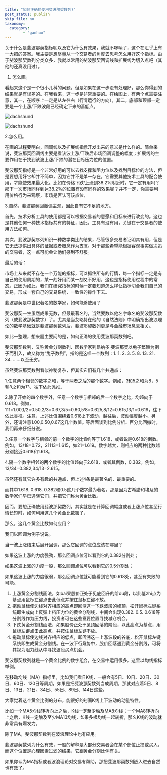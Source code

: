 ```yaml
---
title: "如何正确的使用斐波那契数列?"
post_status: publish
skip_file: no
taxonomy:
  category:
        - "ganhuo"
---
```


关于什么是斐波那契指标呢以及它为什么有效果，我就不啰嗦了，这个在汇乎上有一大把的答案。我主要是想尽量从一个交易者的角度去思考怎么用好这个指标。由于斐波那契数列分类众多，我就以常用的斐波那契回调线和扩展线为切入点吧（其他的还真没用过）。

1. 怎么画。

看起来这个是一个很小儿科的问题，但是如果在这一步没有处理好，那么你得到的结果就是有误差的。在我看来，这一步是非常重要的。在绘图上，有两个点需要注意，其一，在顺序上一定是从左往右（行情运行的方向），其二，底部和顶部一定要是一个上涨/下跌波段已经确定下来的高低点。

![dachshund](https://cdn.fendou.la/funstoutiao/2020/12/172946069.png "微信截图_20200708172911.png")

![dachshund](https://cdn.fendou.la/funstoutiao/2020/12/172946084.png "微信截图_20200708172628.png")

2.怎么用。

在画的过程要明白，回调线以及扩展线指标开发出来的意义是什么样的。简单来说，斐波那契回调线主要是看该波上涨/下跌后市场回调调整的幅度；扩展线的主要作用在于找到该波上涨/下跌的潜在目标压力位的位置。

斐波那契指标是一个非常好用的可以去找支撑和阻力位以及找到目标位的方法，但是要想用好它却并不简单，因为它并不是单一存在，它需要其他技术工具的配合使用，才能使效果最大化。比如在价格下跌/上涨到38.2%附近时，它一定有用吗？那下一次市场同样到达38.2%的位置有没有同样的效果呢？并不一定，你需要利用价格行为来观察，市场是否认可该点位。

3.自然，斐波那契回撤偏主观，因此自有它不足的地方。

首先，技术分析工具的使用都是可以根据交易者的意愿和目标来进行改变的。这也是其他任何一种技术指标共有的特征，因此，工具有没有用，关键在于交易者的使用方法如何。

其次，斐波那契序列知识一种数学类比的结果，尽管很多交易者证明其有用，但是它无法提供出具体的证据或者概念作为支撑。对于那些希望能根据客观事实做决策的交易者，这一点可能会让他们感到不舒服。

最后的话：

市场上从来就不存在一个万能的指标，可以抓住所有的行情，每一个指标一定是有自己的使用周期的，某一刻好用而某一刻又不好用，这也是指标使用过程中的常态。正因为如此，我们在研究指标的时候一定要知道怎么样让指标切合我们自己的交易，形成一套自己的交易系统，一致性的操作下去。

斐波那契是中世纪著名的数学家，如何能够使用？

斐波那契一生虽然成果无数，但最最著名的，当然要数以他名字命名的斐波那契数列（或斐波那契数字）了。尤其是当艾略特在他的《自然法则》中明确指出波浪理论的数学基础就是斐波那契数列后，斐波那契数列更是与金融市场息息相关。

如此一整理，想来题主要问的是，如何正确的使用斐波那契数列吧。

斐波那契数列，又称黄金分割数列、因数学家列昂纳多·斐波那契以兔子繁殖为例子而引入，故又称为“兔子数列”，指的是这样一个数列：1. 1. 2. 3. 5. 8. 13. 21. 34. ……以至无穷。

虽然斐波那契数列看似神秘复杂，但其实它们有几个共通点：　　

1.任意两个相邻的数字之和，等于两者之后的那个数字。例如，3和5之和为8，5和8之和为13，往下依此类推。

2.除了开始的四个数字外，任意一个数字与相邻的后一个数字之比，均趋向于0.618。例如，111=1.00,1/2=0.50,2/3=0.67,3/5=0.60,5/8=0.625,8/12=0.615,13/1=0.619，往下依此类推。注意，上述比值围绕着0.618上下波动，越往后，波动幅度越小。另外，还请注意1.00,0.50,0.67这几个数值。等后面谈到比例分析、百分比回撤时，我们再来仔细分说。

3.任意一个数字与相邻的前一个数字的比值约等于1.618，或者说是0.618的倒数。例如，13/18=0.72，21113=1.615，如21=1.619。数字越大，则相应的两种比数越分别接近0.618和1.618。

4.隔一个数字相邻的两个数字的比值趋向于2.618，或者其倒数，0.382。例如，13/34=0.382,34/13=2.615。

虽然还有其它许多有趣的共通点，但上述4条是最著名的、最重要的。

而其中1.618. 0.618. 0.382和0.5这几个数字最为著名，那是因为古希腊和埃及的数学家们早已通晓它们，并把它们称为黄金比数。

因而，要想正确使用斐波那契数列，其实就是在计算回调幅度或者上涨点位甚至行情长短时，如何利用这几个黄金比数罢了。

那么，这几个黄金比数如何应用？

我们以回调为例子说说。

当一波上涨结束后展开回调，那么它回调的点位应该在哪里？

如果这波上涨的力度强劲，那么回调点位可以看到它的0.382分割处；

如果这波上涨的力度一般，那么回调点位可以看到它的0.5分割处；

如果这波上涨的力度很弱，那么回调点位就可能看到它的0.618处，甚至有失败的可能。

1. 上涨黄金分割线画法，如bai果股价正处于见底回升的阶du段，以此低zhi点为基点用鼠标左键点击此低点并按住鼠标左键不放。
2. 拖动鼠标使边线对齐相应的高点即回溯这一下跌波段的峰顶，松开鼠标左键系统即生成向上反弹上档压力位的黄金分割线，中间会出现0.382. 0.5. 0.618等分割线作为压力线，投资者可在这些重要位置寻找减仓机会。
3. 下跌黄金分割线画法，如果股价正处于见顶回落的阶段，以此高点为基点，用鼠标左键点击此高点，并按住鼠标左键不放。
4. 拖动鼠标使边线对齐相应的低点，即回溯这一上涨波段的谷底，松开鼠标左键系统即生成黄金分割线。在一波下行趋势中，股价回落遇到黄金分割线，可将其视为阻力线从中寻找波段买点机会。

斐波那契数列就是一个黄金比例的数字组合，在交易中运用很多。这里以均线指标举例。

在移动均线（MA）指标里，比如我们看日K线，一般会有5日、10日、20日、30日、60日、120日等周期，如果是把斐波那契数列当成周期，那就对应着5日、8日、13日、21日、34日、55日、89日、144日这些。

大家觉着这个黄金比例的分布，能很好的刻画K线上下波动的动量特性。

比如一个MA5均线转折向上之后，K线一定至少触及MA8均线；一个MA8转折向上之后，K线一定触及至少MA13均线，如果多根均线一起转折，那么K线的波动就非常具有爆发力。

除了MA，斐波那契数列在波浪理论中也有应用。

斐波那契数列为什么有效，一般的解释是大部分交易者会在某个部位止损或买入，而这个位置是心理因素过滤的结果，它跟黄金分割比例有关。

如果你认为MA指标或者波浪理论对交易有帮助，那把斐波那契数列嵌入进去自然也有效了。
